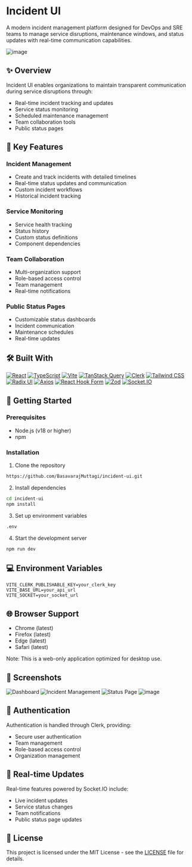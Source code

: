 # Incident UI

A modern incident management platform designed for DevOps and SRE teams to manage service disruptions, maintenance windows, and status updates with real-time communication capabilities.


![image](https://github.com/user-attachments/assets/e20ffa76-61c8-4475-aff3-9c88608c2b8a)

## ✨ Overview

Incident UI enables organizations to maintain transparent communication during service disruptions through:

- Real-time incident tracking and updates
- Service status monitoring
- Scheduled maintenance management
- Team collaboration tools
- Public status pages

## 🎯 Key Features

### Incident Management

- Create and track incidents with detailed timelines
- Real-time status updates and communication
- Custom incident workflows
- Historical incident tracking

### Service Monitoring

- Service health tracking
- Status history
- Custom status definitions
- Component dependencies

### Team Collaboration

- Multi-organization support
- Role-based access control
- Team management
- Real-time notifications

### Public Status Pages

- Customizable status dashboards
- Incident communication
- Maintenance schedules
- Real-time updates

## 🛠️ Built With

[![React](https://img.shields.io/badge/React-20232A?style=for-the-badge&logo=react&logoColor=61DAFB)](https://reactjs.org/)
[![TypeScript](https://img.shields.io/badge/TypeScript-007ACC?style=for-the-badge&logo=typescript&logoColor=white)](https://www.typescriptlang.org/)
[![Vite](https://img.shields.io/badge/Vite-646CFF?style=for-the-badge&logo=vite&logoColor=white)](https://vitejs.dev/)
[![TanStack Query](https://img.shields.io/badge/TanStack_Query-FF4154?style=for-the-badge&logo=reactquery&logoColor=white)](https://tanstack.com/query/latest)
[![Clerk](https://img.shields.io/badge/Clerk-6C47FF?style=for-the-badge&logo=clerk&logoColor=white)](https://clerk.dev/)
[![Tailwind CSS](https://img.shields.io/badge/Tailwind_CSS-38B2AC?style=for-the-badge&logo=tailwind-css&logoColor=white)](https://tailwindcss.com/)
[![Radix UI](https://img.shields.io/badge/Radix_UI-161618?style=for-the-badge&logo=radix-ui&logoColor=white)](https://www.radix-ui.com/)
[![Axios](https://img.shields.io/badge/Axios-5A29E4?style=for-the-badge&logo=axios&logoColor=white)](https://axios-http.com/)
[![React Hook Form](https://img.shields.io/badge/React_Hook_Form-EC5990?style=for-the-badge&logo=reacthookform&logoColor=white)](https://react-hook-form.com/)
[![Zod](https://img.shields.io/badge/Zod-3E67B1?style=for-the-badge&logo=zod&logoColor=white)](https://zod.dev/)
[![Socket.IO](https://img.shields.io/badge/Socket.IO-010101?style=for-the-badge&logo=socket.io&logoColor=white)](https://socket.io/)

## 🚀 Getting Started

### Prerequisites

- Node.js (v18 or higher)
- npm

### Installation

1. Clone the repository

```bash
https://github.com/BasavarajMuttagi/incident-ui.git
```

2. Install dependencies

```bash
cd incident-ui
npm install
```

3. Set up environment variables

```bash
.env
```

4. Start the development server

```bash
npm run dev
```

## 💻 Environment Variables

```env
VITE_CLERK_PUBLISHABLE_KEY=your_clerk_key
VITE_BASE_URL=your_api_url
VITE_SOCKET=your_socket_url
```

## 🌐 Browser Support

- Chrome (latest)
- Firefox (latest)
- Edge (latest)
- Safari (latest)

Note: This is a web-only application optimized for desktop use.


## 📸 Screenshots
![Dashboard](https://github.com/user-attachments/assets/a0833632-0128-418d-a493-693ca66617b6)
![Incident Management](https://github.com/user-attachments/assets/358e1aa8-bca7-4d1d-bcad-3964ac764b0b)
![Status Page](https://github.com/user-attachments/assets/47974984-a7bb-423d-bb18-9688af11e612)
![image](https://github.com/user-attachments/assets/28948c70-e04b-4ad1-b93f-de9341e5b095)

## 🔐 Authentication

Authentication is handled through Clerk, providing:

- Secure user authentication
- Team management
- Role-based access control
- Organization management

## 🔄 Real-time Updates

Real-time features powered by Socket.IO include:

- Live incident updates
- Service status changes
- Team notifications
- Public status page updates

## 📝 License

This project is licensed under the MIT License - see the [LICENSE](LICENSE) file for details.

